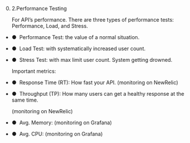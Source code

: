 0.  2.Performance Testing
    
    For API’s performance. There are three types of performance tests: Performance, Load, and Stress.
    

-   ●  Performance Test: the value of a normal situation.
    
-   ●  Load Test: with systematically increased user count.
    
-   ●  Stress Test: with max limit user count. System getting drowned.
    
    Important metrics:
    

-   ●  Response Time (RT): How fast your API. (monitoring on NewRelic)
    
-   ●  Throughput (TP): How many users can get a healthy response at the same time.
    
    (monitoring on NewRelic)
    
-   ●  Avg. Memory: (monitoring on Grafana)
    
-   ●  Avg. CPU: (monitoring on Grafana)